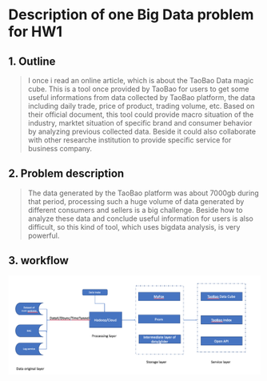 # Description of one Big Data problem for HW1
## 1. Outline
> I once i read an online article, which is about the TaoBao Data magic cube. This is a tool once provided by TaoBao for users to get some useful informations from data collected by TaoBao platform, the data including daily trade, price of product, trading volume, etc. Based on their official document, this tool could provide macro situation of the industry, marktet situation of specific brand and consumer behavior by analyzing previous collected data. Beside it could also collaborate with other researche institution to provide specific service for business company.
## 2. Problem description
>The data generated by the TaoBao platform was about 7000gb during that period, processing such a huge volume of data generated by different consumers and sellers is a big challenge. Beside how to analyze these data and conclude useful information for users is also difficult, so this kind of tool, which uses bigdata analysis, is very powerful.
## 3. workflow
![workflow](/picture/1.png)